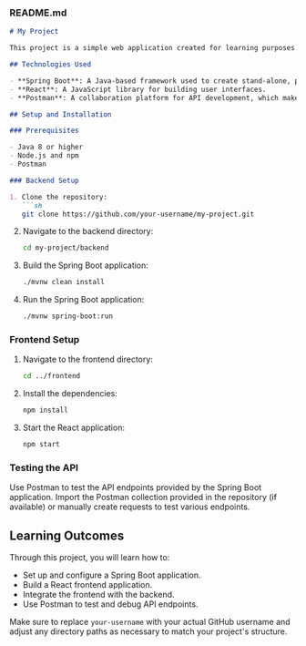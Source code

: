 ### README.md

```markdown
# My Project

This project is a simple web application created for learning purposes. It uses Spring Boot for the backend, React for the frontend, and Postman for testing the API endpoints.

## Technologies Used

- **Spring Boot**: A Java-based framework used to create stand-alone, production-grade Spring-based applications.
- **React**: A JavaScript library for building user interfaces.
- **Postman**: A collaboration platform for API development, which makes it easier to test and develop APIs.

## Setup and Installation

### Prerequisites

- Java 8 or higher
- Node.js and npm
- Postman

### Backend Setup

1. Clone the repository:
   ```sh
   git clone https://github.com/your-username/my-project.git
   ```
2. Navigate to the backend directory:
   ```sh
   cd my-project/backend
   ```
3. Build the Spring Boot application:
   ```sh
   ./mvnw clean install
   ```
4. Run the Spring Boot application:
   ```sh
   ./mvnw spring-boot:run
   ```

### Frontend Setup

1. Navigate to the frontend directory:
   ```sh
   cd ../frontend
   ```
2. Install the dependencies:
   ```sh
   npm install
   ```
3. Start the React application:
   ```sh
   npm start
   ```

### Testing the API

Use Postman to test the API endpoints provided by the Spring Boot application. Import the Postman collection provided in the repository (if available) or manually create requests to test various endpoints.

## Learning Outcomes

Through this project, you will learn how to:
- Set up and configure a Spring Boot application.
- Build a React frontend application.
- Integrate the frontend with the backend.
- Use Postman to test and debug API endpoints.



Make sure to replace `your-username` with your actual GitHub username and adjust any directory paths as necessary to match your project's structure.
